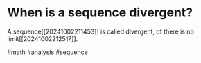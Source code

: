 # When is a sequence divergent? 
A sequence[[20241002211453]] is called divergent, of there is no limit[[20241002212517]].

#math #analysis #sequence